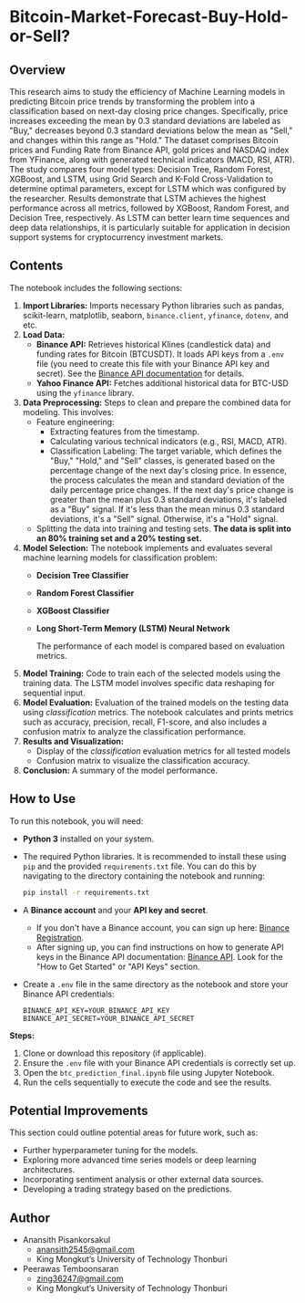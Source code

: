 # Bitcoin-Market-Forecast-Buy-Hold-or-Sell?

## Overview

This research aims to study the efficiency of Machine Learning models in predicting Bitcoin price trends by transforming the problem into a classification based on next-day closing price changes. Specifically, price increases exceeding the mean by 0.3 standard deviations are labeled as "Buy," decreases beyond 0.3 standard deviations below the mean as "Sell," and changes within this range as "Hold." The dataset comprises Bitcoin prices and Funding Rate from Binance API, gold prices and NASDAQ index from YFinance, along with generated technical indicators (MACD, RSI, ATR). The study compares four model types: Decision Tree, Random Forest, XGBoost, and LSTM, using Grid Search and K-Fold Cross-Validation to determine optimal parameters, except for LSTM which was configured by the researcher. Results demonstrate that LSTM achieves the highest performance across all metrics, followed by XGBoost, Random Forest, and Decision Tree, respectively. As LSTM can better learn time sequences and deep data relationships, it is particularly suitable for application in decision support systems for cryptocurrency investment markets.


## Contents

The notebook includes the following sections:

1.  **Import Libraries:** Imports necessary Python libraries such as pandas, scikit-learn, matplotlib, seaborn, `binance.client`, `yfinance`, `dotenv`, and etc.
2.  **Load Data:**
    * **Binance API:** Retrieves historical Klines (candlestick data) and funding rates for Bitcoin (BTCUSDT). It loads API keys from a `.env` file (you need to create this file with your Binance API key and secret). See the [Binance API documentation](https://www.binance.com/en/binance-api) for details.
    * **Yahoo Finance API:** Fetches additional historical data for BTC-USD using the `yfinance` library.
3.  **Data Preprocessing:** Steps to clean and prepare the combined data for modeling. This involves:
    * Feature engineering:
        * Extracting features from the timestamp.
        * Calculating various technical indicators (e.g., RSI, MACD, ATR).
        * Classification Labeling: The target variable, which defines the "Buy," "Hold," and "Sell" classes, is generated based on the percentage change of the next day's closing price. In essence, the process calculates the mean and standard deviation of the daily percentage price changes. If the next day's price change is greater than the mean plus 0.3 standard deviations, it's labeled as a "Buy" signal. If it's less than the mean minus 0.3 standard deviations, it's a "Sell" signal. Otherwise, it's a "Hold" signal.
    * Splitting   the data into training and testing sets. **The data is split into an 80% training set and a 20% testing set.**
4.  **Model Selection:** The notebook implements and evaluates several machine learning models for classification problem:
    * **Decision Tree Classifier**
    * **Random Forest Classifier**
    * **XGBoost Classifier**
    * **Long Short-Term Memory (LSTM) Neural Network**

      The performance of each model is compared based on evaluation metrics.
5.  **Model Training:** Code to train each of the selected models using the training data. The LSTM model involves specific data reshaping for sequential input.
6.  **Model Evaluation:** Evaluation of the trained models on the testing data using *classification* metrics. The notebook calculates and prints metrics such as accuracy, precision, recall, F1-score, and also includes a confusion matrix to analyze the classification performance.
7.  **Results and Visualization:**
    * Display   of the *classification* evaluation metrics for all tested models
    * Confusion   matrix to visualize the classification accuracy.
8.  **Conclusion:** A summary of the model performance.

## How to Use

To run this notebook, you will need:

* **Python 3** installed on your system.

* The required Python libraries.  It is recommended to install these using `pip` and the provided `requirements.txt` file.  You can do this by navigating to the directory containing the notebook and running:

    ```bash
    pip install -r requirements.txt
    ```
* A **Binance account** and your **API key and secret**.

    * If you don't have a Binance account, you can sign up here: [Binance Registration](https://accounts.binance.com/en/register).
    * After signing up, you can find instructions on how to generate API keys in the Binance API documentation: [Binance API](https://www.binance.com/en/binance-api). Look for the "How to Get Started" or "API Keys" section.
* Create a `.env` file in the same directory as the notebook and store your Binance API credentials:

    ```
    BINANCE_API_KEY=YOUR_BINANCE_API_KEY
    BINANCE_API_SECRET=YOUR_BINANCE_API_SECRET
    ```

**Steps:**

1.  Clone or download this repository (if applicable).
2.  Ensure the `.env` file with your Binance API credentials is correctly set up.
3.  Open the `btc_prediction_final.ipynb` file using Jupyter Notebook.
4.  Run the cells sequentially to execute the code and see the results.

## Potential Improvements

This section could outline potential areas for future work, such as:

* Further hyperparameter tuning for the models.
* Exploring more advanced time series models or deep learning architectures.
* Incorporating sentiment analysis or other external data sources.
* Developing a trading strategy based on the predictions.

## Author

* Anansith Pisankorsakul
    * anansith2545@gmail.com
    * King Mongkut’s University of Technology Thonburi
* Peerawas Temboonsaran
    * zing36247@gmail.com
    * King Mongkut’s University of Technology Thonburi

